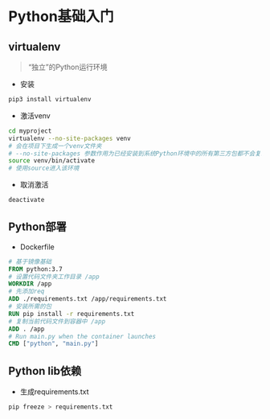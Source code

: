 # Python基础入门

## virtualenv
> “独立”的Python运行环境
- 安装
```bash
pip3 install virtualenv
```
- 激活venv
```bash
cd myproject
virtualenv --no-site-packages venv
# 会在项目下生成一个venv文件夹
# --no-site-packages 参数作用为已经安装到系统Python环境中的所有第三方包都不会复制过来
source venv/bin/activate 
# 使用source进入该环境
```
- 取消激活
```bash
deactivate
```

## Python部署
- Dockerfile
```dockerfile
# 基于镜像基础
FROM python:3.7
# 设置代码文件夹工作目录 /app
WORKDIR /app
# 先添加req
ADD ./requirements.txt /app/requirements.txt
# 安装所需的包
RUN pip install -r requirements.txt
# 复制当前代码文件到容器中 /app
ADD . /app
# Run main.py when the container launches
CMD ["python", "main.py"]
```

## Python lib依赖
- 生成requirements.txt
```bash
pip freeze > requirements.txt
```
